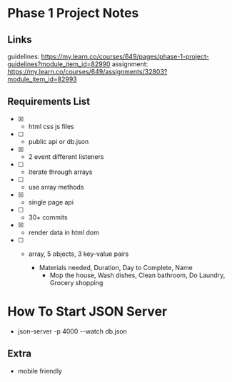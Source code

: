 # Phase 1 Project Notes

## Links
guidelines: https://my.learn.co/courses/649/pages/phase-1-project-guidelines?module_item_id=82990
assignment: https://my.learn.co/courses/649/assignments/32803?module_item_id=82993 

## Requirements List

- [X] - html css js files

- [ ] - public api or db.json
- [X] - 2 event different listeners
- [ ] - iterate through arrays
- [ ] - use array methods
- [X] - single page api
- [ ] - 30+ commits
- [X] - render data in html dom
- [ ] - array, 5 objects, 3 key-value pairs

    - Materials needed, Duration, Day to Complete, Name
        - Mop the house, Wash dishes, Clean bathroom, Do Laundry, Grocery shopping
# How To Start JSON Server
- json-server -p 4000 --watch db.json

## Extra

- mobile friendly
